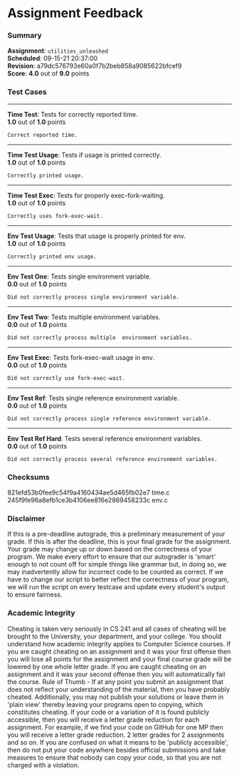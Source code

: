 # Assignment Feedback

### Summary

**Assignment**: `utilities_unleashed`  
**Scheduled**: 09-15-21 20:37:00  
**Revision**: a79dc576793e60a0f7b2beb858a9085622bfcef9  
**Score**: **4.0** out of **9.0** points

### Test Cases
---

**Time Test**: Tests for correctly reported time.  
**1.0** out of **1.0** points
```
Correct reported time.
```
---

**Time Test Usage**: Tests if usage is printed correctly.  
**1.0** out of **1.0** points
```
Correctly printed usage.
```
---

**Time Test Exec**: Tests for properly exec-fork-waiting.  
**1.0** out of **1.0** points
```
Correctly uses fork-exec-wait.
```
---

**Env Test Usage**: Tests that usage is properly printed for env.  
**1.0** out of **1.0** points
```
Correctly printed env usage.
```
---

**Env Test One**: Tests single environment variable.  
**0.0** out of **1.0** points
```
Did not correctly process single environment variable.
```
---

**Env Test Two**: Tests multiple environment variables.  
**0.0** out of **1.0** points
```
Did not correctly process multiple  environment variables.
```
---

**Env Test Exec**: Tests fork-exec-wait usage in env.  
**0.0** out of **1.0** points
```
Did not correctly use fork-exec-wait.
```
---

**Env Test Ref**: Tests single reference environment variable.  
**0.0** out of **1.0** points
```
Did not correctly process single reference environment variable.
```
---

**Env Test Ref Hard**: Tests several reference environment variables.  
**0.0** out of **1.0** points
```
Did not correctly process several reference environment variables.
```
### Checksums

821efd53b0fee9c54f9a4160434ae5d465fb02e7 time.c  
245f9fe96a8efb1ce3b4106ee816e2869458233c env.c


### Disclaimer
If this is a pre-deadline autograde, this a preliminary measurement of your grade.
If this is after the deadline, this is your final grade for the assignment.
Your grade may change up or down based on the correctness of your program.
We make every effort to ensure that our autograder is 'smart' enough to not count off
for simple things like grammar but, in doing so, we may inadvertently allow for
incorrect code to be counted as correct.
If we have to change our script to better reflect the correctness of your program,
we will run the script on every testcase and update every student's output to ensure fairness.



### Academic Integrity
Cheating is taken very seriously in CS 241 and all cases of cheating will be brought to the University, your department, and your college.
You should understand how academic integrity applies to Computer Science courses.
If you are caught cheating on an assignment and it was your first offense then you will lose all points for the assignment and your final course
grade will be lowered by one whole letter grade. If you are caught cheating on an assignment and it was your second offense then you will automatically fail the course.
Rule of Thumb - If at any point you submit an assignment that does not reflect your understanding of the material, then you have probably cheated.
Additionally, you may not publish your solutions or leave them in 'plain view' thereby leaving your programs open to copying, which constitutes cheating.
If your code or a variation of it is found publicly accessible, then you will receive a letter grade reduction for each assignment.
For example, if we find your code on GitHub for one MP then you will receive a letter grade reduction. 2 letter grades for 2 assignments and so on.
If you are confused on what it means to be 'publicly accessible', then do not put your code anywhere besides official submissions and take measures
to ensure that nobody can copy your code, so that you are not charged with a violation.


